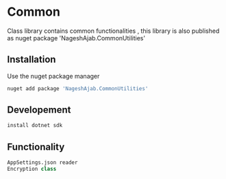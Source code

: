 # Common

Class library contains common functionalities , this library is also published as nuget package 'NageshAjab.CommonUtilities' 

## Installation

Use the nuget package manager 

```bash
nuget add package 'NageshAjab.CommonUtilities'
```

## Developement

```python
install dotnet sdk
```

## Functionality

```python
AppSettings.json reader
Encryption class
```
